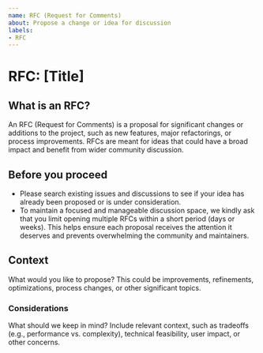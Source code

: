 ```yaml
---
name: RFC (Request for Comments)
about: Propose a change or idea for discussion
labels:
- RFC
---
```


# RFC: [Title]

## What is an RFC?
An RFC (Request for Comments) is a proposal for significant changes or additions to the project,
such as new features, major refactorings, or process improvements. RFCs are meant for ideas that
could have a broad impact and benefit from wider community discussion.

## Before you proceed

- Please search existing issues and discussions to see if your idea has already been proposed or is under consideration.
- To maintain a focused and manageable discussion space, we kindly ask that you limit opening multiple RFCs within a short period (days or weeks). This helps ensure each proposal receives the attention it deserves and prevents overwhelming the community and maintainers.

## Context

What would you like to propose? This could be improvements, refinements, optimizations, process changes, or other significant topics.

### Considerations

What should we keep in mind? Include relevant context, such as tradeoffs (e.g., performance vs. complexity), technical feasibility, user impact, or other concerns.
